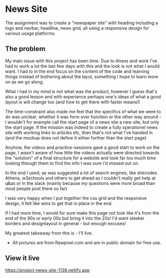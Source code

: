 # News Site

The assignment was to create a "newspaper site" with heading including a logo and navbar, headline, news grid, all using a responsive design for various usage platforms.

## The problem

My main issue with this project has been time. Due to illness and work I've had to work a lot the last few days with this and the look is not what I would want.
I had to in the end focus on the content of the code and learning things instead of bothering about the layut, something I hope to learn more on as we go along.

What I had in my mind is not what was the product, however I guess that's also a good lesson and with experience perhaps one's ideas of what a good layout is will change too (and how to get there with faster means!)

The time-constraint also made me feel that the specifics of what we were to do was unclear, whether it was form over function or the other way around - I wouldn't for example call the start page of a news site a new site, but only the start page.
If the mission was indeed to create a fully operationel news site with working links to articles etc, then that's not what I've handed in (and the mockup does not define it either further than the start page)

Anyhow, the videos and practice-sessions gave a good start to work on the page, I wasn't aware of how little the videos actually were directed towards the "solution" of a final structure for a website and took far too much time looking thtough them to find the info I was sure I'd missed out on.

In the end I used, as was suggested a lot of search engines, like shecodes Athena, w3schools and others to get ahead as I couldn't really get help at q&as or in the slack (mainly because my questions were more broad than most people post there so far)

I was very happy when I put together the css grid and the responsive design, it felt like wins to get that in place in the end.

If I had more time, I would for sure make this page not look like it's from the end of the 90s or early 00s but bring it into the 20s!
I'd want sleeker borders and designlayout in general - but enough excuses!

My greatest takeaway from this is - I'll live.

- All pictures are from Rawpixel.com and are in public domain for free use.

## View it live

https://project-news-site-1138.netlify.app
